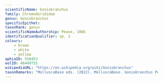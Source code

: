 ```yaml
---
scientificName: Goniobranchus
family: Chromodorididae
genus: Goniobranchus
specificEpithet: 
taxonRank: genus
scientificNameAuthorship: Pease, 1866
identificationQualifier: sp. 3
colours:
    - brown
    - white
    - yellow
aphiaID: 558453
eolID: 46449731
wikipediaURL: "https://en.wikipedia.org/wiki/Goniobranchus"
taxonRemarks: "MolluscaBase eds. (2022). MolluscaBase. Goniobranchus Pease, 1866. Accessed through: World Register of Marine Species at: https://www.marinespecies.org/aphia.php?p=taxdetails&id=558453 on 2022-02-24"
---
```

